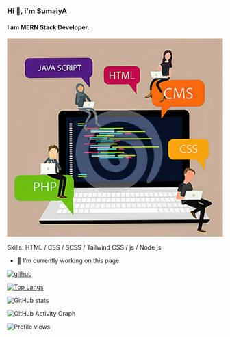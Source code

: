 ###  Hi 👋, i'm SumaiyA
#### I am MERN Stack Developer.
![I am MERN Stack Developer.](https://github.com/sumusumaiya/sumusumaiya/blob/main/programming-laptop-screen-php-html-css-vector-80130232%20(3).jpg)


Skills:  HTML / CSS / SCSS / Tailwind CSS / js / Node js 

- 🔭 I’m currently working on this page. 


[<img src='https://cdn.jsdelivr.net/npm/simple-icons@3.0.1/icons/github.svg' alt='github' height='40'>](https://github.com/sumusumaiya)  

[![Top Langs](https://github-readme-stats.vercel.app/api/top-langs/?username=sumusumaiya)](https://github.com/anuraghazra/github-readme-stats)

![GitHub stats](https://github-readme-stats.vercel.app/api?username=sumusumaiya&show_icons=true&count_private=true)  

![GitHub Activity Graph](https://activity-graph.herokuapp.com/graph?username=sumusumaiya)  

![Profile views](https://gpvc.arturio.dev/sumusumaiya)  
